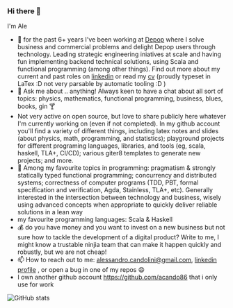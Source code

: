 ### Hi there 👋

I'm Ale

- 🔭 for the past 6+ years I've been working at [Depop](https://depop.com/) where I solve business and commercial problems and delight Depop users through technology. Leading strategic engineering iniatives at scale and having fun implementing backend technical solutions, using Scala and functional programming (among other things). Find out more about my current and past roles on [linkedin](https://www.linkedin.com/in/alessandrocandolini/) or read my [cv](https://github.com/alessandrocandolini/cv-public) (proudly typeset in LaTex :D not very parsable by automatic tooling :D ) 
- 💬 Ask me about .. anything! Always keen to have a chat about all sort of topics: physics, mathematics, functional programming, business, blues, books, gin 🍸
- Not very active on open source, but love to share publicly here whatever I'm currently working on (even if not completed). In my github account you'll find a variety of different things, including latex notes and slides (about physics, math, programming, and statistics); playground projects for different programing languages, libraries, and tools (eg, scala, haskell, TLA+, CI/CD); various giter8 templates to generate new projects; and more. 
- 🌱 Among my favourite topics in programming: pragmatism & strongly statically typed functional programming; concurrency and distributed systems; correctness of computer programs (TDD, PBT, formal specification and verification, Agda, Stainless, TLA+, etc). Generally interested in the intersection between technology and business, wisely using advanced concepts when appropriate to quickly deliver reliable solutions in a lean way
- my favourite programming languages: Scala & Haskell
- 💰 do you have money and you want to invest on a new business but not sure how to tackle the development of a digital product? Write to me, I might know a trustable ninjia team that can make it happen quickly and robustly, but we are not cheap! 
- 📫 How to reach out to me: alessandro.candolini@gmail.com, [linkedin profile](https://www.linkedin.com/in/alessandrocandolini/) , or open a bug in one of my repos 😄 
- I own another github account https://github.com/acando86 that i only use for work

![GitHub stats](https://github-readme-stats.vercel.app/api?username=alessandrocandolini&count_private=true&show_icons=true)


